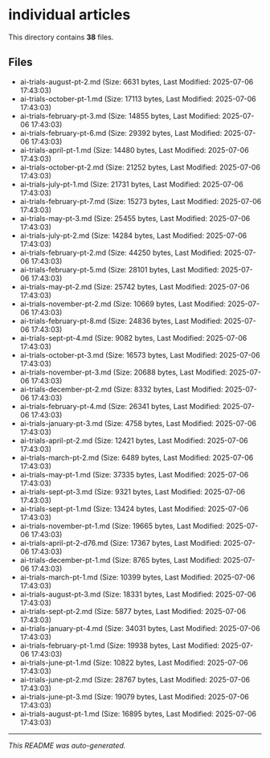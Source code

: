 # individual articles

This directory contains **38** files.

## Files

- ai-trials-august-pt-2.md (Size: 6631 bytes, Last Modified: 2025-07-06 17:43:03)
- ai-trials-october-pt-1.md (Size: 17113 bytes, Last Modified: 2025-07-06 17:43:03)
- ai-trials-february-pt-3.md (Size: 14855 bytes, Last Modified: 2025-07-06 17:43:03)
- ai-trials-february-pt-6.md (Size: 29392 bytes, Last Modified: 2025-07-06 17:43:03)
- ai-trials-april-pt-1.md (Size: 14480 bytes, Last Modified: 2025-07-06 17:43:03)
- ai-trials-october-pt-2.md (Size: 21252 bytes, Last Modified: 2025-07-06 17:43:03)
- ai-trials-july-pt-1.md (Size: 21731 bytes, Last Modified: 2025-07-06 17:43:03)
- ai-trials-february-pt-7.md (Size: 15273 bytes, Last Modified: 2025-07-06 17:43:03)
- ai-trials-may-pt-3.md (Size: 25455 bytes, Last Modified: 2025-07-06 17:43:03)
- ai-trials-july-pt-2.md (Size: 14284 bytes, Last Modified: 2025-07-06 17:43:03)
- ai-trials-february-pt-2.md (Size: 44250 bytes, Last Modified: 2025-07-06 17:43:03)
- ai-trials-february-pt-5.md (Size: 28101 bytes, Last Modified: 2025-07-06 17:43:03)
- ai-trials-may-pt-2.md (Size: 25742 bytes, Last Modified: 2025-07-06 17:43:03)
- ai-trials-november-pt-2.md (Size: 10669 bytes, Last Modified: 2025-07-06 17:43:03)
- ai-trials-february-pt-8.md (Size: 24836 bytes, Last Modified: 2025-07-06 17:43:03)
- ai-trials-sept-pt-4.md (Size: 9082 bytes, Last Modified: 2025-07-06 17:43:03)
- ai-trials-october-pt-3.md (Size: 16573 bytes, Last Modified: 2025-07-06 17:43:03)
- ai-trials-november-pt-3.md (Size: 20688 bytes, Last Modified: 2025-07-06 17:43:03)
- ai-trials-december-pt-2.md (Size: 8332 bytes, Last Modified: 2025-07-06 17:43:03)
- ai-trials-february-pt-4.md (Size: 26341 bytes, Last Modified: 2025-07-06 17:43:03)
- ai-trials-january-pt-3.md (Size: 4758 bytes, Last Modified: 2025-07-06 17:43:03)
- ai-trials-april-pt-2.md (Size: 12421 bytes, Last Modified: 2025-07-06 17:43:03)
- ai-trials-march-pt-2.md (Size: 6489 bytes, Last Modified: 2025-07-06 17:43:03)
- ai-trials-may-pt-1.md (Size: 37335 bytes, Last Modified: 2025-07-06 17:43:03)
- ai-trials-sept-pt-3.md (Size: 9321 bytes, Last Modified: 2025-07-06 17:43:03)
- ai-trials-sept-pt-1.md (Size: 13424 bytes, Last Modified: 2025-07-06 17:43:03)
- ai-trials-november-pt-1.md (Size: 19665 bytes, Last Modified: 2025-07-06 17:43:03)
- ai-trials-april-pt-2-d76.md (Size: 17367 bytes, Last Modified: 2025-07-06 17:43:03)
- ai-trials-december-pt-1.md (Size: 8765 bytes, Last Modified: 2025-07-06 17:43:03)
- ai-trials-march-pt-1.md (Size: 10399 bytes, Last Modified: 2025-07-06 17:43:03)
- ai-trials-august-pt-3.md (Size: 18331 bytes, Last Modified: 2025-07-06 17:43:03)
- ai-trials-sept-pt-2.md (Size: 5877 bytes, Last Modified: 2025-07-06 17:43:03)
- ai-trials-january-pt-4.md (Size: 34031 bytes, Last Modified: 2025-07-06 17:43:03)
- ai-trials-february-pt-1.md (Size: 19938 bytes, Last Modified: 2025-07-06 17:43:03)
- ai-trials-june-pt-1.md (Size: 10822 bytes, Last Modified: 2025-07-06 17:43:03)
- ai-trials-june-pt-2.md (Size: 28767 bytes, Last Modified: 2025-07-06 17:43:03)
- ai-trials-june-pt-3.md (Size: 19079 bytes, Last Modified: 2025-07-06 17:43:03)
- ai-trials-august-pt-1.md (Size: 16895 bytes, Last Modified: 2025-07-06 17:43:03)

---
*This README was auto-generated.*
